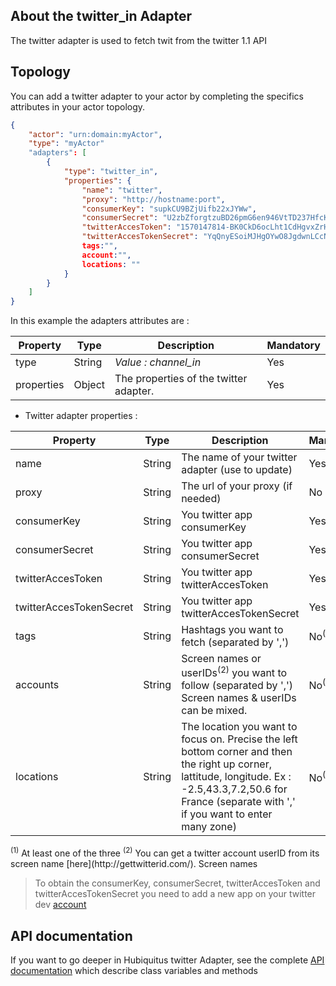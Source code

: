 ## About the twitter_in Adapter

The twitter adapter is used to fetch twit from the twitter 1.1 API

## Topology

You can add a twitter adapter to your actor by completing the specifics attributes in your actor topology.

```json
{
    "actor": "urn:domain:myActor",
    "type": "myActor"
    "adapters": [
        {
            "type": "twitter_in",
            "properties": {
                "name": "twitter",
                "proxy": "http://hostname:port",
                "consumerKey": "supkCU9BZjUifb22xJYWw",
                "consumerSecret": "U2zbZforgtzuBD26pmG6en946VtTD237HfcK6xho",
                "twitterAccesToken": "1570147814-BK0CkD6ocLht1CdHgvxZrHhh1am3GHToWoVBQCj",
                "twitterAccesTokenSecret": "YqQnyESoiMJHgOYwO8JgdwnLCcNHmpNpuHmi5krJy4",
                tags:"",
                account:"",
                locations: ""
            }
        }
    ]
}
```

In this example the adapters attributes are :

<table>
    <thead>
        <tr>
            <th>Property</th>
            <th>Type</th>
            <th>Description</th>
            <th>Mandatory</th>
        </tr>
    </thead>
    <tbody>
        <tr>
            <td>type</td>
            <td>String</td>
            <td><em>Value : channel_in</em></td>
            <td>Yes</td>
        </tr>
        <tr>
            <td>properties</td>
            <td>Object</td>
            <td>The properties of the twitter adapter.
            </td>
            <td>Yes</td>
        </tr>
    </tbody>
</table>

* Twitter adapter properties :

<table>
    <thead>
        <tr>
            <th>Property</th>
            <th>Type</th>
            <th>Description</th>
            <th>Mandatory</th>
        </tr>
    </thead>
    <tbody>
        <tr>
            <td>name</td>
            <td>String</td>
            <td>The name of your twitter adapter (use to update)</td>
            <td>Yes</td>
        </tr>
        <tr>
            <td>proxy</td>
            <td>String</td>
            <td>The url of your proxy (if needed)</td>
            <td>No</td>
        </tr>
        <tr>
            <td>consumerKey</td>
            <td>String</td>
            <td>You twitter app consumerKey</td>
            <td>Yes</td>
        </tr>
        <tr>
            <td>consumerSecret</td>
            <td>String</td>
            <td>You twitter app consumerSecret</td>
            <td>Yes</td>
        </tr>
        <tr>
            <td>twitterAccesToken</td>
            <td>String</td>
            <td>You twitter app twitterAccesToken</td>
            <td>Yes</td>
        </tr>
        <tr>
            <td>twitterAccesTokenSecret</td>
            <td>String</td>
            <td>You twitter app twitterAccesTokenSecret</td>
            <td>Yes</td>
        </tr>
        <tr>
            <td>tags</td>
            <td>String</td>
            <td>Hashtags you want to fetch (separated by ',')</td>
            <td>No<sup>(1)</td>
        </tr>
        <tr>
            <td>accounts</td>
            <td>String</td>
            <td>Screen names or userIDs<sup>(2)</sup> you want to follow (separated by ',') <br>Screen names & userIDs can be mixed.</td>
            <td>No<sup>(1)</td>
        </tr>
        <tr>
            <td>locations</td>
            <td>String</td>
            <td>The location you want to focus on. Precise the left bottom corner and then the right up corner, lattitude, longitude. Ex : -2.5,43.3,7.2,50.6 for France (separate with ',' if you want to enter many zone)</td>
            <td>No<sup>(1)</td>
        </tr>
    </tbody>
</table>
<sup>(1)</sup> At least one of the three
<sup>(2)</sup> You can get a twitter account userID from its screen name [here](http://gettwitterid.com/).
Screen names


> To obtain the consumerKey, consumerSecret, twitterAccesToken and twitterAccesTokenSecret you need to add a new app on your twitter dev [account](https://dev.twitter.com/apps)

## API documentation

If you want to go deeper in Hubiquitus twitter Adapter, see the complete [API documentation](http://coffeedoc.info/github/hubiquitus/hubiquitus/master/) which describe class variables and methods
